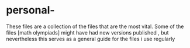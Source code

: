 # personal-
These files are a collection of the files that are the most vital. Some of the files [math olympiads] might have had new versions published , but nevertheless this serves as a general guide for the files i use regularly
